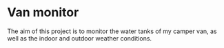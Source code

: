 # Van monitor
The aim of this project is to monitor the water tanks of my camper van, as well as the indoor and outdoor weather conditions.
